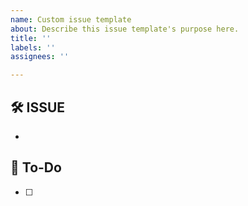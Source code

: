 ```yaml
---
name: Custom issue template
about: Describe this issue template's purpose here.
title: ''
labels: ''
assignees: ''

---
```


## 🛠️ ISSUE
- 

## 📑 To-Do
- [ ]
